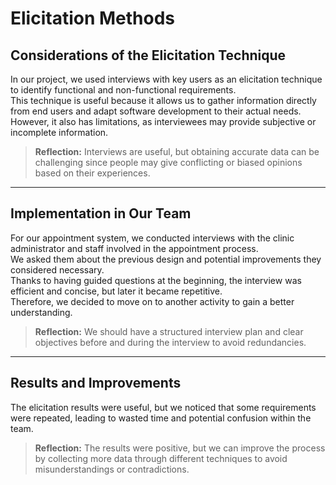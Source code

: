 # Elicitation Methods  

## Considerations of the Elicitation Technique  

In our project, we used interviews with key users as an elicitation technique to identify functional and non-functional requirements.  
This technique is useful because it allows us to gather information directly from end users and adapt software development to their actual needs.  
However, it also has limitations, as interviewees may provide subjective or incomplete information.  

> **Reflection:** Interviews are useful, but obtaining accurate data can be challenging since people may give conflicting or biased opinions based on their experiences.  

---

## Implementation in Our Team  

For our appointment system, we conducted interviews with the clinic administrator and staff involved in the appointment process.  
We asked them about the previous design and potential improvements they considered necessary.  
Thanks to having guided questions at the beginning, the interview was efficient and concise, but later it became repetitive.  
Therefore, we decided to move on to another activity to gain a better understanding.  

> **Reflection:** We should have a structured interview plan and clear objectives before and during the interview to avoid redundancies.  

---

## Results and Improvements  

The elicitation results were useful, but we noticed that some requirements were repeated, leading to wasted time and potential confusion within the team.  

> **Reflection:** The results were positive, but we can improve the process by collecting more data through different techniques to avoid misunderstandings or contradictions.  
